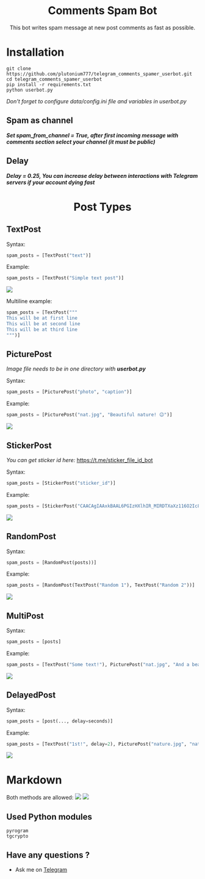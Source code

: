 <h1 align="center">
Comments Spam Bot
</h1>
<p align="center">
This bot writes spam message at new post comments as fast as possible.
</p>

# Installation 
```
git clone https://github.com/plutonium777/telegram_comments_spamer_userbot.git
cd telegram_comments_spamer_userbot
pip install -r requirements.txt
python userbot.py
```
*Don't forget to configure data/config.ini file and variables in userbot.py*

## Spam as channel
**_Set spam_from_channel = True, after first incoming message with comments section select your channel (it must be public)_**
## Delay
**_Delay = 0.25, You can increase delay between interactions with Telegram servers if your account dying fast_**

<h1 align="center">
Post Types
</h1>

## TextPost
Syntax:
```python
spam_posts = [TextPost("text")]
```
Example:
```python
spam_posts = [TextPost("Simple text post")]
```
![](readme/TextPost.png)

Multiline example:
```python
spam_posts = [TextPost("""
This will be at first line
This will be at second line
This will be at third line
""")]
```

## PicturePost

*Image file needs to be in one directory with __userbot.py__*

Syntax:

```python
spam_posts = [PicturePost("photo", "caption")]
```
Example:
```python
spam_posts = [PicturePost("nat.jpg", "Beautiful nature! 😉")]
```
![](readme/PicturePost.png)
## StickerPost
*You can get sticker id here:* https://t.me/sticker_file_id_bot

Syntax:
```python
spam_posts = [StickerPost("sticker_id")]
```
Example:
```python
spam_posts = [StickerPost("CAACAgIAAxkBAAL6PGIzHXlhIR_MIRDTXaXz116O2Ic8AAJpAAOmysgM41g56v0Hj1wjBA")]
```
![](readme/StickerPost.png)
## RandomPost

Syntax:
```python
spam_posts = [RandomPost(posts))]
```
Example:
```python
spam_posts = [RandomPost(TextPost("Random 1"), TextPost("Random 2"))]
```
![](readme/RandomPost.png)
## MultiPost

Syntax:
```python
spam_posts = [posts]
```
Example:
```python
spam_posts = [TextPost("Some text!"), PicturePost("nat.jpg", "And a beautiful nature!")]
```
![](readme/MultiPost.png)
## DelayedPost

Syntax:
```python
spam_posts = [post(..., delay=seconds)]
```
Example:
```python
spam_posts = [TextPost("1st!", delay=2), PicturePost("nature.jpg", "nature", delay=4)]
```
![](readme/DelayedPost.png)

# Markdown
Both methods are allowed:
![](readme/markdown_dflt.png)
![](readme/markdown_html.png)
## Used Python modules
```
pyrogram
tgcrypto
```

## Have any questions ?
* Ask me on [Telegram](https://t.me/wasd_plutonium)
